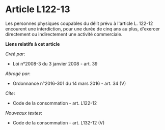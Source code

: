 # Article L122-13

Les personnes physiques coupables du délit prévu à l'article L. 122-12 encourent une interdiction, pour une durée de cinq ans
au plus, d'exercer directement ou indirectement une activité commerciale.

**Liens relatifs à cet article**

_Créé par_:

  - Loi n°2008-3 du 3 janvier 2008 - art. 39

_Abrogé par_:

  - Ordonnance n°2016-301 du 14 mars 2016 - art. 34 (V)

_Cite_:

  - Code de la consommation - art. L122-12

_Nouveaux textes_:

  - Code de la consommation - art. L132-12 (V)
